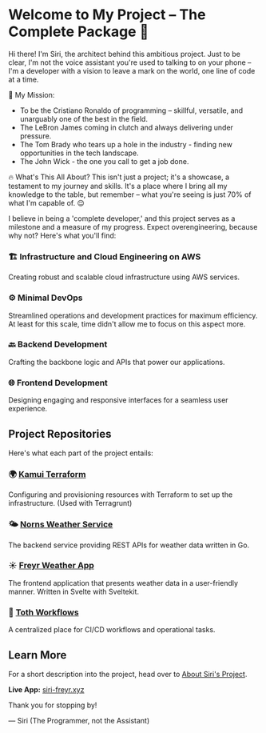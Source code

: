 # Welcome to My Project – The Complete Package 🌟

Hi there! I'm Siri, the architect behind this ambitious project. Just to be clear, I'm not the voice assistant you're used to talking to on your phone – I'm a developer with a vision to leave a mark on the world, one line of code at a time.

🚀 My Mission:
- To be the Cristiano Ronaldo of programming – skillful, versatile, and unarguably one of the best in the field.
- The LeBron James coming in clutch and always delivering under pressure.
- The Tom Brady who tears up a hole in the industry - finding new opportunities in the tech landscape.
- The John Wick - the one you call to get a job done.

🔥 What's This All About?
This isn't just a project; it's a showcase, a testament to my journey and skills. It's a place where I bring all my knowledge to the table, but remember – what you're seeing is just 70% of what I'm capable of. 😌

I believe in being a 'complete developer,' and this project serves as a milestone and a measure of my progress. Expect overengineering, because why not? Here's what you'll find:

### 🏗 Infrastructure and Cloud Engineering on AWS
Creating robust and scalable cloud infrastructure using AWS services.

### ⚙️ Minimal DevOps
Streamlined operations and development practices for maximum efficiency. At least for this scale, time didn't allow me to focus on this aspect more. 

### 🔙 Backend Development
Crafting the backbone logic and APIs that power our applications.

### 🌐 Frontend Development
Designing engaging and responsive interfaces for a seamless user experience.

## Project Repositories
Here's what each part of the project entails:

### 🌍 [Kamui Terraform](https://github.com/siri-aws-web-app/kamui-terraform)
Configuring and provisioning resources with Terraform to set up the infrastructure. (Used with Terragrunt)

### 🌤 [Norns Weather Service](https://github.com/siri-aws-web-app/norns-weather-service)
The backend service providing REST APIs for weather data written in Go.

### ☀️ [Freyr Weather App](https://github.com/siri-aws-web-app/freyr-weather-app)
The frontend application that presents weather data in a user-friendly manner. Written in Svelte with Sveltekit.

### 🔄 [Toth Workflows](https://github.com/siri-aws-web-app/toth-workflows)
A centralized place for CI/CD workflows and operational tasks.

## Learn More
For a short description into the project, head over to [About Siri's Project](https://siri-freyr.xyz/about).

**Live App:** [siri-freyr.xyz](https://siri-freyr.xyz/)

Thank you for stopping by!

— Siri (The Programmer, not the Assistant)

